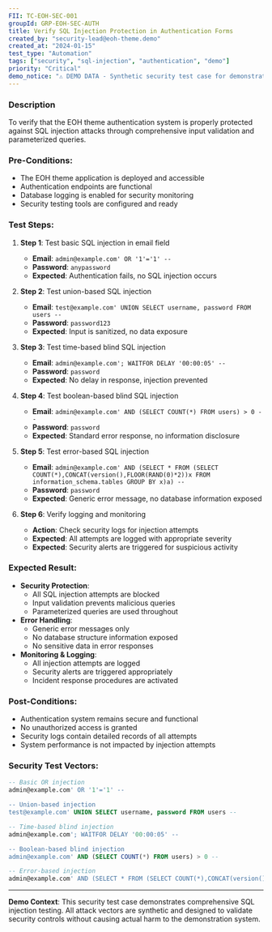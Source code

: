 ```yaml
---
FII: TC-EOH-SEC-001
groupId: GRP-EOH-SEC-AUTH
title: Verify SQL Injection Protection in Authentication Forms
created_by: "security-lead@eoh-theme.demo"
created_at: "2024-01-15"
test_type: "Automation"
tags: ["security", "sql-injection", "authentication", "demo"]
priority: "Critical"
demo_notice: "⚠️ DEMO DATA - Synthetic security test case for demonstration purposes"
---
```


### Description

To verify that the EOH theme authentication system is properly protected against SQL injection attacks through comprehensive input validation and parameterized queries.

### Pre-Conditions:

- The EOH theme application is deployed and accessible
- Authentication endpoints are functional
- Database logging is enabled for security monitoring
- Security testing tools are configured and ready

### Test Steps:

1. **Step 1**: Test basic SQL injection in email field
   - **Email**: `admin@example.com' OR '1'='1' --`
   - **Password**: `anypassword`
   - **Expected**: Authentication fails, no SQL injection occurs

2. **Step 2**: Test union-based SQL injection
   - **Email**: `test@example.com' UNION SELECT username, password FROM users --`
   - **Password**: `password123`
   - **Expected**: Input is sanitized, no data exposure

3. **Step 3**: Test time-based blind SQL injection
   - **Email**: `admin@example.com'; WAITFOR DELAY '00:00:05' --`
   - **Password**: `password`
   - **Expected**: No delay in response, injection prevented

4. **Step 4**: Test boolean-based blind SQL injection
   - **Email**: `admin@example.com' AND (SELECT COUNT(*) FROM users) > 0 --`
   - **Password**: `password`
   - **Expected**: Standard error response, no information disclosure

5. **Step 5**: Test error-based SQL injection
   - **Email**: `admin@example.com' AND (SELECT * FROM (SELECT COUNT(*),CONCAT(version(),FLOOR(RAND(0)*2))x FROM information_schema.tables GROUP BY x)a) --`
   - **Password**: `password`
   - **Expected**: Generic error message, no database information exposed

6. **Step 6**: Verify logging and monitoring
   - **Action**: Check security logs for injection attempts
   - **Expected**: All attempts are logged with appropriate severity
   - **Expected**: Security alerts are triggered for suspicious activity

### Expected Result:

- **Security Protection**: 
  - All SQL injection attempts are blocked
  - Input validation prevents malicious queries
  - Parameterized queries are used throughout
- **Error Handling**:
  - Generic error messages only
  - No database structure information exposed
  - No sensitive data in error responses
- **Monitoring & Logging**:
  - All injection attempts are logged
  - Security alerts are triggered appropriately
  - Incident response procedures are activated

### Post-Conditions:

- Authentication system remains secure and functional
- No unauthorized access is granted
- Security logs contain detailed records of all attempts
- System performance is not impacted by injection attempts

### Security Test Vectors:

```sql
-- Basic OR injection
admin@example.com' OR '1'='1' --

-- Union-based injection
test@example.com' UNION SELECT username, password FROM users --

-- Time-based blind injection
admin@example.com'; WAITFOR DELAY '00:00:05' --

-- Boolean-based blind injection
admin@example.com' AND (SELECT COUNT(*) FROM users) > 0 --

-- Error-based injection
admin@example.com' AND (SELECT * FROM (SELECT COUNT(*),CONCAT(version(),FLOOR(RAND(0)*2))x FROM information_schema.tables GROUP BY x)a) --
```

---
**Demo Context**: This security test case demonstrates comprehensive SQL injection testing. All attack vectors are synthetic and designed to validate security controls without causing actual harm to the demonstration system.
